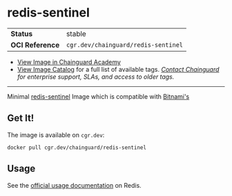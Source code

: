 <!--monopod:start-->
# redis-sentinel
| | |
| - | - |
| **Status** | stable |
| **OCI Reference** | `cgr.dev/chainguard/redis-sentinel` |


* [View Image in Chainguard Academy](https://edu.chainguard.dev/chainguard/chainguard-images/reference/redis-sentinel/overview/)
* [View Image Catalog](https://console.enforce.dev/images/catalog) for a full list of available tags.
*[Contact Chainguard](https://www.chainguard.dev/chainguard-images) for enterprise support, SLAs, and access to older tags.*

---
<!--monopod:end-->

Minimal [redis-sentinel](https://redis.io/docs/management/sentinel/) Image which is compatible with [Bitnami's](https://github.com/bitnami/containers/tree/main/bitnami/redis-sentinel)

## Get It!

The image is available on `cgr.dev`:

```
docker pull cgr.dev/chainguard/redis-sentinel
```

## Usage

See the [official usage documentation](https://redis.io/docs/management/sentinel/) on Redis.
